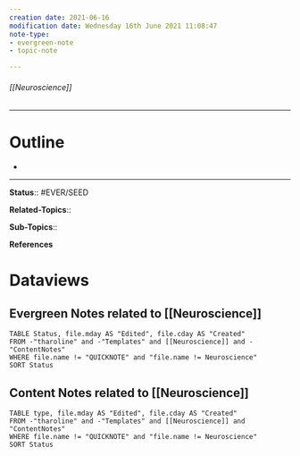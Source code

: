 ```yaml
---
creation date: 2021-06-16
modification date: Wednesday 16th June 2021 11:08:47
note-type: 
- evergreen-note
- topic-note

---
```


###### [[Neuroscience]]



---
# Outline
- 

---

**Status**:: #EVER/SEED

**Related-Topics**:: 
	
**Sub-Topics**::
	
**References**

# Dataviews 
## Evergreen Notes related to [[Neuroscience]]
```dataview
TABLE Status, file.mday AS "Edited", file.cday AS "Created"
FROM -"tharoline" and -"Templates" and [[Neuroscience]] and -"ContentNotes"
WHERE file.name != "QUICKNOTE" and "file.name != Neuroscience"
SORT Status
```
## Content Notes related to [[Neuroscience]]
```dataview
TABLE type, file.mday AS "Edited", file.cday AS "Created"
FROM -"tharoline" and -"Templates" and [[Neuroscience]] and "ContentNotes"
WHERE file.name != "QUICKNOTE" and "file.name != Neuroscience"
SORT Status
```